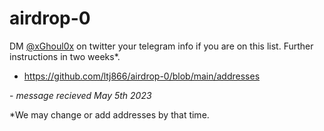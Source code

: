 # airdrop-0
DM [@xGhoul0x](https://twitter.com/xGhoul0x) on twitter your telegram info if you are on this list. Further instructions in two weeks*.



- https://github.com/ltj866/airdrop-0/blob/main/addresses


\- *message recieved May 5th 2023*

*We may change or add addresses by that time.
